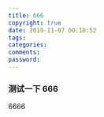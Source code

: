 ```yaml
---
title: 666
copyright: true
date: 2019-11-07 00:18:52
tags:
categories:
comments:
password:
---
```


### 测试一下 666
6666